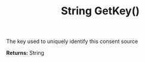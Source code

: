 ﻿---
uid: crmscript_ref_NSConsentSource_GetKey
title: String GetKey()
intellisense: NSConsentSource.GetKey
keywords: NSConsentSource, GetKey
so.topic: reference
---

The key used to uniquely identify this consent source

**Returns:** String


